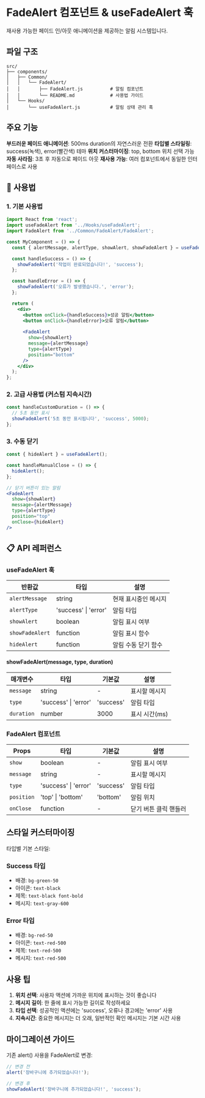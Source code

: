 # FadeAlert 컴포넌트 & useFadeAlert 훅

재사용 가능한 페이드 인/아웃 애니메이션을 제공하는 알림 시스템입니다.

## 파일 구조
```
src/
├── components/
│   ├── Common/
│   │   └── FadeAlert/
│   │       ├── FadeAlert.js          # 알림 컴포넌트
│   │       └── README.md             # 사용법 가이드
│   └── Hooks/
│       └── useFadeAlert.js           # 알림 상태 관리 훅
```

## 주요 기능

**부드러운 페이드 애니메이션**: 500ms duration의 자연스러운 전환
**타입별 스타일링**: success(녹색), error(빨간색) 테마
**위치 커스터마이징**: top, bottom 위치 선택 가능
**자동 사라짐**: 3초 후 자동으로 페이드 아웃
**재사용 가능**: 여러 컴포넌트에서 동일한 인터페이스로 사용

## 🔧 사용법

### 1. 기본 사용법

```jsx
import React from 'react';
import useFadeAlert from '../Hooks/useFadeAlert';
import FadeAlert from '../Common/FadeAlert/FadeAlert';

const MyComponent = () => {
  const { alertMessage, alertType, showAlert, showFadeAlert } = useFadeAlert();

  const handleSuccess = () => {
    showFadeAlert('작업이 완료되었습니다!', 'success');
  };

  const handleError = () => {
    showFadeAlert('오류가 발생했습니다.', 'error');
  };

  return (
    <div>
      <button onClick={handleSuccess}>성공 알림</button>
      <button onClick={handleError}>오류 알림</button>
      
      <FadeAlert 
        show={showAlert}
        message={alertMessage}
        type={alertType}
        position="bottom"
      />
    </div>
  );
};
```

### 2. 고급 사용법 (커스텀 지속시간)

```jsx
const handleCustomDuration = () => {
  // 5초 동안 표시
  showFadeAlert('5초 동안 표시됩니다', 'success', 5000);
};
```

### 3. 수동 닫기

```jsx
const { hideAlert } = useFadeAlert();

const handleManualClose = () => {
  hideAlert();
};

// 닫기 버튼이 있는 알림
<FadeAlert 
  show={showAlert}
  message={alertMessage}
  type={alertType}
  position="top"
  onClose={hideAlert}
/>
```

## 📋 API 레퍼런스

### useFadeAlert 훅

| 반환값 | 타입 | 설명 |
|-------|------|------|
| `alertMessage` | string | 현재 표시중인 메시지 |
| `alertType` | 'success' \| 'error' | 알림 타입 |
| `showAlert` | boolean | 알림 표시 여부 |
| `showFadeAlert` | function | 알림 표시 함수 |
| `hideAlert` | function | 알림 수동 닫기 함수 |

#### showFadeAlert(message, type, duration)

| 매개변수 | 타입 | 기본값 | 설명 |
|---------|------|--------|------|
| `message` | string | - | 표시할 메시지 |
| `type` | 'success' \| 'error' | 'success' | 알림 타입 |
| `duration` | number | 3000 | 표시 시간(ms) |

### FadeAlert 컴포넌트

| Props | 타입 | 기본값 | 설명 |
|-------|------|--------|------|
| `show` | boolean | - | 알림 표시 여부 |
| `message` | string | - | 표시할 메시지 |
| `type` | 'success' \| 'error' | 'success' | 알림 타입 |
| `position` | 'top' \| 'bottom' | 'bottom' | 알림 위치 |
| `onClose` | function | - | 닫기 버튼 클릭 핸들러 |

## 스타일 커스터마이징

타입별 기본 스타일:

### Success 타입
- 배경: `bg-green-50`
- 아이콘: `text-black`
- 제목: `text-black font-bold`
- 메시지: `text-gray-600`

### Error 타입
- 배경: `bg-red-50`
- 아이콘: `text-red-500`
- 제목: `text-red-500`
- 메시지: `text-red-500`

## 사용 팁

1. **위치 선택**: 사용자 액션에 가까운 위치에 표시하는 것이 좋습니다
2. **메시지 길이**: 한 줄에 표시 가능한 길이로 작성하세요
3. **타입 선택**: 성공적인 액션에는 'success', 오류나 경고에는 'error' 사용
4. **지속시간**: 중요한 메시지는 더 오래, 일반적인 확인 메시지는 기본 시간 사용

## 마이그레이션 가이드

기존 alert() 사용을 FadeAlert로 변경:

```jsx
// 변경 전
alert('장바구니에 추가되었습니다!');

// 변경 후
showFadeAlert('장바구니에 추가되었습니다!', 'success');
``` 